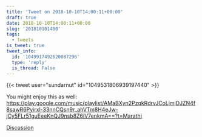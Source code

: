 ```yaml
---
title: 'Tweet on 2018-10-10T14:00:11+00:00'
draft: true
date: 2018-10-10T14:00:11+00:00
slug: '201810101400'
tags:
  - tweets
is_tweet: true
tweet_info:
  id: '1049917492620087296'
  type: 'reply'
  is_thread: False
---
```




{{< tweet user="sundarnut" id="1049531806939197440" >}}

You might enjoy this as well: <https://play.google.com/music/playlist/AMaBXyn2PzqkRdrvJCoLjmjDJZN4f8sawR6Pyirxl-33nnCQsn9r_ahVTm8H4eJw-jCy5FLr51guEeeKnQJ9nsb8Z6iV7enkmA==?t=Marathi>

[Discussion](https://x.com/sytelus/status/1049917492620087296)
